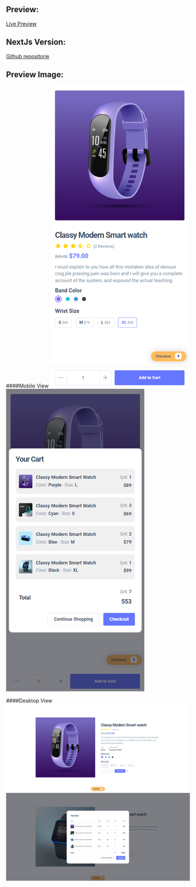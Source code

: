 ## Preview:
[Live Preview](https://jaberamin9.github.io/Product---Detail/)

## NextJs Version:
[Github repositorie](https://github.com/jaberamin9/nextjs-Product-Detail)

## Preview Image:
####Mobile View
![](assets/html-css-js-m-p-1.png)![](assets/html-css-js-m-p-2.png)

####Desktop View
![](assets/html-css-js-p-1.png)![](assets/html-css-js-p-2.png)
